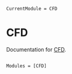```@meta
CurrentModule = CFD
```

# CFD

Documentation for [CFD](https://github.com/iwatani/CFD.jl).

```@index
```

```@autodocs
Modules = [CFD]
```

